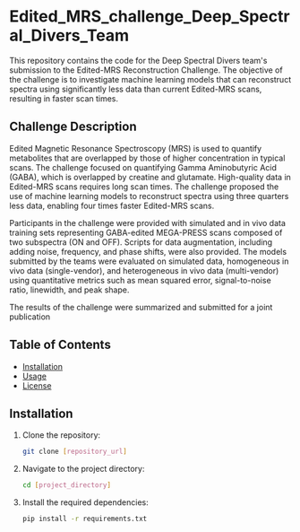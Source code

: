 # Edited_MRS_challenge_Deep_Spectral_Divers_Team

This repository contains the code for the Deep Spectral Divers team's submission to the Edited-MRS Reconstruction Challenge. The objective of the challenge is to investigate machine learning models that can reconstruct spectra using significantly less data than current Edited-MRS scans, resulting in faster scan times.

## Challenge Description

Edited Magnetic Resonance Spectroscopy (MRS) is used to quantify metabolites that are overlapped by those of higher concentration in typical scans. The challenge focused on quantifying Gamma Aminobutyric Acid (GABA), which is overlapped by creatine and glutamate. High-quality data in Edited-MRS scans requires long scan times. The challenge proposed the use of machine learning models to reconstruct spectra using three quarters less data, enabling four times faster Edited-MRS scans.

Participants in the challenge were provided with simulated and in vivo data training sets representing GABA-edited MEGA-PRESS scans composed of two subspectra (ON and OFF). Scripts for data augmentation, including adding noise, frequency, and phase shifts, were also provided. The models submitted by the teams were evaluated on simulated data, homogeneous in vivo data (single-vendor), and heterogeneous in vivo data (multi-vendor) using quantitative metrics such as mean squared error, signal-to-noise ratio, linewidth, and peak shape.

The results of the challenge were summarized and submitted for a joint publication

## Table of Contents

- [Installation](#installation)
- [Usage](#usage)
- [License](#license)

## Installation

1. Clone the repository:

   ```bash
   git clone [repository_url]

2. Navigate to the project directory:

   ```bash
   cd [project_directory]
   
3. Install the required dependencies:

    ```bash
   pip install -r requirements.txt




 
